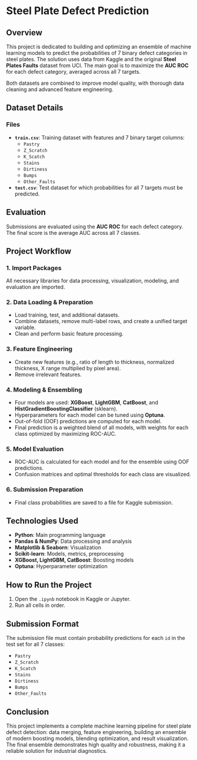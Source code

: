 # Steel Plate Defect Prediction

## **Overview**

This project is dedicated to building and optimizing an ensemble of machine learning models to predict the probabilities of 7 binary defect categories in steel plates. The solution uses data from Kaggle and the original **Steel Plates Faults** dataset from UCI. The main goal is to maximize the **AUC ROC** for each defect category, averaged across all 7 targets.

Both datasets are combined to improve model quality, with thorough data cleaning and advanced feature engineering.

## **Dataset Details**

### **Files**

- **`train.csv`**: Training dataset with features and 7 binary target columns:
  - `Pastry`
  - `Z_Scratch`
  - `K_Scatch`
  - `Stains`
  - `Dirtiness`
  - `Bumps`
  - `Other_Faults`
- **`test.csv`**: Test dataset for which probabilities for all 7 targets must be predicted.

## **Evaluation**

Submissions are evaluated using the **AUC ROC** for each defect category. The final score is the average AUC across all 7 classes.

## **Project Workflow**

### 1. Import Packages
All necessary libraries for data processing, visualization, modeling, and evaluation are imported.

### 2. Data Loading & Preparation
- Load training, test, and additional datasets.
- Combine datasets, remove multi-label rows, and create a unified target variable.
- Clean and perform basic feature processing.

### 3. Feature Engineering
- Create new features (e.g., ratio of length to thickness, normalized thickness, X range multiplied by pixel area).
- Remove irrelevant features.

### 4. Modeling & Ensembling
- Four models are used: **XGBoost**, **LightGBM**, **CatBoost**, and **HistGradientBoostingClassifier** (sklearn).
- Hyperparameters for each model can be tuned using **Optuna**.
- Out-of-fold (OOF) predictions are computed for each model.
- Final prediction is a weighted blend of all models, with weights for each class optimized by maximizing ROC-AUC.

### 5. Model Evaluation
- ROC-AUC is calculated for each model and for the ensemble using OOF predictions.
- Confusion matrices and optimal thresholds for each class are visualized.

### 6. Submission Preparation
- Final class probabilities are saved to a file for Kaggle submission.

## **Technologies Used**

- **Python**: Main programming language
- **Pandas & NumPy**: Data processing and analysis
- **Matplotlib & Seaborn**: Visualization
- **Scikit-learn**: Models, metrics, preprocessing
- **XGBoost, LightGBM, CatBoost**: Boosting models
- **Optuna**: Hyperparameter optimization


## **How to Run the Project**

1. Open the `.ipynb` notebook in Kaggle or Jupyter.
2. Run all cells in order.

## **Submission Format**

The submission file must contain probability predictions for each `id` in the test set for all 7 classes:
- `Pastry`
- `Z_Scratch`
- `K_Scatch`
- `Stains`
- `Dirtiness`
- `Bumps`
- `Other_Faults`


## **Conclusion**

This project implements a complete machine learning pipeline for steel plate defect detection: data merging, feature engineering, building an ensemble of modern boosting models, blending optimization, and result visualization. The final ensemble demonstrates high quality and robustness, making it a reliable solution for industrial diagnostics.
